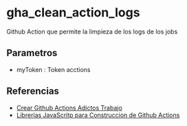 # gha_clean_action_logs
Github Action que permite la limpieza de los logs de los jobs

## Parametros

 * myToken : Token acctions



## Referencias

 * [Crear Github Actions Adictos Trabajo](https://www.adictosaltrabajo.com/2020/10/30/como-crear-acciones-utilizando-github-actions/)
 * [Librerías JavaScritp para Construccion de Github Actions](https://github.com/actions/toolkit)
